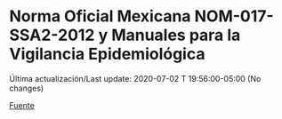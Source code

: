 # Norma Oficial Mexicana NOM-017-SSA2-2012 y Manuales para la Vigilancia Epidemiológica
 
Última actualización/Last update: 2020-07-02 T 19:56:00-05:00 (No changes)
 
 [Fuente](https://www.gob.mx/salud/documentos/manuales-para-la-vigilancia-epidemiologica-102563)
